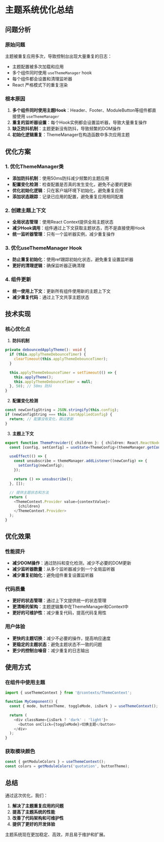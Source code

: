 # 主题系统优化总结

## 问题分析

### 原始问题
主题被重复应用多次，导致控制台出现大量重复的日志：
- 主题配置被多次加载和应用
- 多个组件同时使用 `useThemeManager` hook
- 每个组件都会设置和清理监听器
- React 严格模式下的重复渲染

### 根本原因
1. **多个组件同时使用主题Hook**：Header、Footer、ModuleButton等组件都直接使用 `useThemeManager`
2. **重复的监听器设置**：每个Hook实例都会设置监听器，导致大量重复操作
3. **缺乏防抖机制**：主题更新没有防抖，导致频繁的DOM操作
4. **初始化逻辑重复**：ThemeManager在构造函数中多次应用主题

## 优化方案

### 1. 优化ThemeManager类
- **添加防抖机制**：使用50ms防抖减少频繁的主题应用
- **配置变化检测**：检查配置是否真的发生变化，避免不必要的更新
- **优化初始化逻辑**：只在客户端环境下初始化，避免重复应用
- **添加状态跟踪**：记录已应用的配置，避免重复应用相同配置

### 2. 创建主题上下文
- **全局状态管理**：使用React Context提供全局主题状态
- **减少Hook调用**：组件通过上下文获取主题状态，而不是直接使用Hook
- **统一监听器管理**：只有一个监听器实例，减少重复操作

### 3. 优化useThemeManager Hook
- **防止重复初始化**：使用ref跟踪初始化状态，避免重复设置监听器
- **更好的清理逻辑**：确保监听器正确清理

### 4. 组件更新
- **统一使用上下文**：更新所有组件使用新的主题上下文
- **减少重复代码**：通过上下文共享主题状态

## 技术实现

### 核心优化点

1. **防抖机制**
```typescript
private debouncedApplyTheme(): void {
  if (this.applyThemeDebounceTimer) {
    clearTimeout(this.applyThemeDebounceTimer);
  }
  
  this.applyThemeDebounceTimer = setTimeout(() => {
    this.applyTheme();
    this.applyThemeDebounceTimer = null;
  }, 50); // 50ms 防抖
}
```

2. **配置变化检测**
```typescript
const newConfigString = JSON.stringify(this.config);
if (newConfigString === this.lastAppliedConfig) {
  return; // 配置没有变化，跳过更新
}
```

3. **主题上下文**
```typescript
export function ThemeProvider({ children }: { children: React.ReactNode }) {
  const [config, setConfig] = useState<ThemeConfig>(themeManager.getConfig());
  
  useEffect(() => {
    const unsubscribe = themeManager.addListener((newConfig) => {
      setConfig(newConfig);
    });
    
    return () => unsubscribe();
  }, []);
  
  // 提供主题状态和方法
  return (
    <ThemeContext.Provider value={contextValue}>
      {children}
    </ThemeContext.Provider>
  );
}
```

## 优化效果

### 性能提升
- **减少DOM操作**：通过防抖和变化检测，减少不必要的DOM更新
- **减少监听器数量**：从多个监听器减少到一个全局监听器
- **减少重复初始化**：避免组件重复设置监听器

### 代码质量
- **更好的状态管理**：通过上下文提供统一的状态管理
- **更清晰的架构**：主题逻辑集中在ThemeManager和Context中
- **更好的可维护性**：减少重复代码，提高代码复用性

### 用户体验
- **更快的主题切换**：减少不必要的操作，提高响应速度
- **更稳定的主题状态**：避免主题状态不一致的问题
- **更少的控制台噪音**：减少重复的日志输出

## 使用方式

### 在组件中使用主题
```typescript
import { useThemeContext } from '@/contexts/ThemeContext';

function MyComponent() {
  const { mode, buttonTheme, toggleMode, isDark } = useThemeContext();
  
  return (
    <div className={isDark ? 'dark' : 'light'}>
      <button onClick={toggleMode}>切换主题</button>
    </div>
  );
}
```

### 获取模块颜色
```typescript
const { getModuleColors } = useThemeContext();
const colors = getModuleColors('quotation', buttonTheme);
```

## 总结

通过这次优化，我们：
1. **解决了主题重复应用的问题**
2. **提高了主题系统的性能**
3. **改善了代码架构和可维护性**
4. **提供了更好的开发体验**

主题系统现在更加稳定、高效，并且易于维护和扩展。
